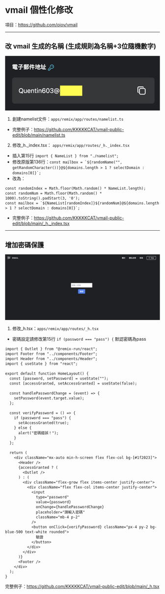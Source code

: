 # vmail 個性化修改

項目：https://github.com/oiov/vmail

---

## 改 vmail 生成的名稱 (生成規則為名稱+3位隨機數字)
![](https://raw.githubusercontent.com/KKKKKCAT/vmail-public-edit/main/namelist_example.png)
1. 創建namelist文件：```apps/remix/app/routes/namelist.ts```
- 完整例子：https://github.com/KKKKKCAT/vmail-public-edit/blob/main/namelist.ts

2. 修改_h._index.tsx： ```apps/remix/app/routes/_h._index.tsx```
- 插入第15行 ```import { NameList } from "./namelist"; ```
- 修改原版第136行：```const mailbox = `${randomName("", getRandomCharacter())}@${domains.length > 1 ? selectDomain : domains[0]}`;```
- 改為：
```
const randomIndex = Math.floor(Math.random() * NameList.length);
const randomNum = Math.floor(Math.random() * 1000).toString().padStart(3, '0');
const mailbox = `${NameList[randomIndex]}${randomNum}@${domains.length > 1 ? selectDomain : domains[0]}`;
```
- 完整例子：https://github.com/KKKKKCAT/vmail-public-edit/blob/main/_h._index.tsx

---
## 增加密碼保護
![](https://raw.githubusercontent.com/KKKKKCAT/vmail-public-edit/main/pass_example.png)
1. 修改_h.tsx：```apps/remix/app/routes/_h.tsx```
- 密碼設定請修改第15行 ```if (password === "pass") {``` 默認密碼為pass
```
import { Outlet } from "@remix-run/react";
import Footer from "../components/Footer";
import Header from "../components/Header";
import { useState } from "react";

export default function HomeLayout() {
  const [password, setPassword] = useState("");
  const [accessGranted, setAccessGranted] = useState(false);

  const handlePasswordChange = (event) => {
    setPassword(event.target.value);
  };

  const verifyPassword = () => {
    if (password === "pass") {
      setAccessGranted(true);
    } else {
      alert("密碼錯誤！");
    }
  };

  return (
    <div className="mx-auto min-h-screen flex flex-col bg-[#1f2023]">
      <Header />
      {accessGranted ? (
        <Outlet />
      ) : (
        <div className="flex-grow flex items-center justify-center">
          <div className="flex flex-col items-center justify-center">
            <input
              type="password"
              value={password}
              onChange={handlePasswordChange}
              placeholder="請輸入密碼"
              className="mb-4 p-2"
            />
            <button onClick={verifyPassword} className="px-4 py-2 bg-blue-500 text-white rounded">
              驗證
            </button>
          </div>
        </div>
      )}
      <Footer />
    </div>
  );
}
```
完整例子：https://github.com/KKKKKCAT/vmail-public-edit/blob/main/_h.tsx
